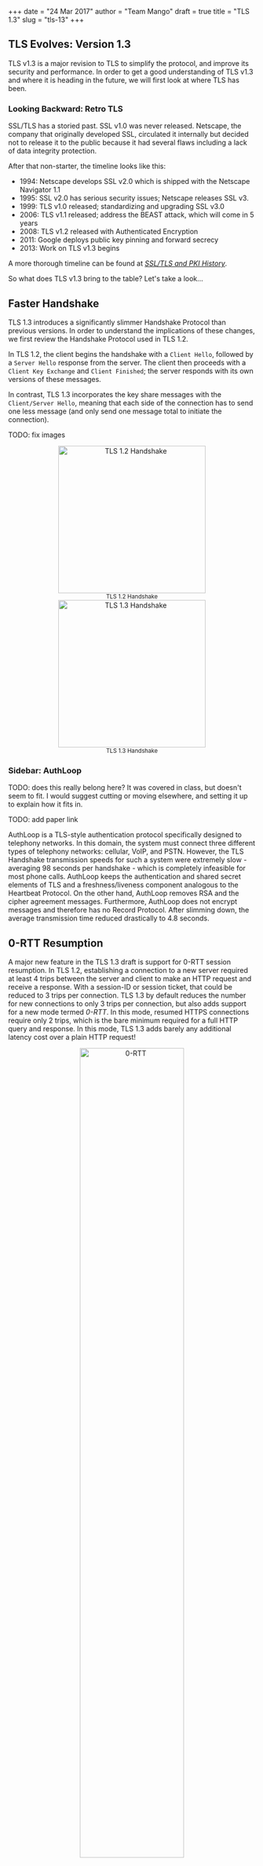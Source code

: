 +++
date = "24 Mar 2017"
author = "Team Mango"
draft = true
title = "TLS 1.3"
slug = "tls-13"
+++

## TLS Evolves: Version 1.3

TLS v1.3 is a major revision to TLS to simplify the protocol, and improve its security and performance. In order to get a good understanding of TLS v1.3 and where it is heading in the future, we will first look at where TLS has been.

### Looking Backward: Retro TLS

SSL/TLS has a storied past. SSL v1.0 was never released. Netscape, the company that originally developed SSL, circulated it internally but decided not to release it to the public because it had several flaws including a lack of data integrity protection.

After that non-starter, the timeline looks like this:

- 1994: Netscape develops SSL v2.0 which is shipped with the Netscape Navigator 1.1
- 1995: SSL v2.0 has serious security issues; Netscape releases SSL v3.
- 1999: TLS v1.0 released; standardizing and upgrading SSL v3.0
- 2006: TLS v1.1 released; address the BEAST attack, which will come in 5 years
- 2008: TLS v1.2 released with Authenticated Encryption
- 2011: Google deploys public key pinning and forward secrecy
- 2013: Work on TLS v1.3 begins

A more thorough timeline can be found at [_SSL/TLS and PKI History_](https://www.feistyduck.com/ssl-tls-and-pki-history/).

So what does TLS v1.3 bring to the table? Let's take a look...

## Faster Handshake

TLS 1.3 introduces a significantly slimmer Handshake Protocol than previous versions. In order to understand the implications of these changes, we first review the Handshake Protocol used in TLS 1.2.

In TLS 1.2, the client begins the handshake with a `Client Hello`,
followed by a `Server Hello` response from the server. The client then
proceeds with a `Client Key Exchange` and `Client Finished`; the
server responds with its own versions of these messages.  

In contrast, TLS 1.3 incorporates the key share messages with the
`Client/Server Hello`, meaning that each side of the connection has to
send one less message (and only send one message total to initiate the
connection).

TODO: fix images

<center><img src="/images/tls-13/handshake1.2.png" alt="TLS 1.2 Handshake" style="width:300px;"/><br>
<sup>TLS 1.2 Handshake</sup></center>

<center><img src="/images/tls-13/handshake1.3.png" alt="TLS 1.3 Handshake" style="width:300px;"/><br>
<sup>TLS 1.3 Handshake</sup></center>

### Sidebar: AuthLoop

TODO: does this really belong here? It was covered in class, but doesn't seem to fit. I would suggest cutting or moving elsewhere, and setting it up to explain how it fits in.

TODO: add paper link

AuthLoop is a TLS-style authentication protocol specifically designed to telephony networks. In this domain, the system must connect three different types of telephony networks: cellular, VoIP, and PSTN. However, the TLS Handshake transmission speeds for such a system were extremely slow - averaging 98 seconds per handshake - which is completely infeasible for most phone calls. AuthLoop keeps the authentication and shared secret elements of TLS and a freshness/liveness component analogous to the Heartbeat Protocol. On the other hand, AuthLoop removes RSA and the cipher agreement messages. Furthermore, AuthLoop does not encrypt messages and therefore has no Record Protocol. After slimming down, the average transmission time reduced drastically to 4.8 seconds.

## 0-RTT Resumption

A major new feature in the TLS 1.3 draft is support for 0-RTT session resumption. In TLS 1.2, establishing a connection to a new server required at least 4 trips between the server and client to make an HTTP request and receive a response. With a session-ID or session ticket, that could be reduced to 3 trips per connection. TLS 1.3 by default reduces the number for new connections to only 3 trips per connection, but also adds support for a new mode termed *0-RTT*. In this mode, resumed HTTPS connections require only 2 trips, which is the bare minimum required for a full HTTP query and response. In this mode, TLS 1.3 adds barely any additional latency cost over a plain HTTP request!

<center>
<img src="/images/tls-13/tls1_3_0rtt.jpg" alt="0-RTT" width="65%"><br>
<span class="caption">TLS 1.3 0-RTT (Source: https://blog.cloudflare.com/tls-1-3-overview-and-q-and-a/)</span>
</center>

However, the addition of 0-RTT resumption to the protocol has an
important implication for the security features provided by the
protocol. Because TLS 1.3 session tickets, which enable 0-RTT
resumption, are stateless on the server, such requests from the client
are trivially vulnerable to **replay attacks**. An attacker who can
intercept an encrypted client message can re-send it to the server,
tricking the server into processing the same request twice (which
could be serious, for example, if the request is "transfer $x to
Bob").

To remedy this, the protocol authors recommend that initial requests from the client be *idempotent*, or non-state-changing. Servers should not allow the first request to be idempotent in 0-RTT mode. This has been arguably the most controversial part of the new standard, as it puts the onus on some higher level protocol to solve a problem that TLS has historically been responsible for. Even worse, it is not solved directly by HTTP but rather must be specifically kept in mind by web developers.

## Deployment

Deployment of TLS 1.3 remains loosely in the future as the protocol specification
finishes its final draft. Current TLS 1.3 drafts include 0-RTT by requiring servers to set up
a profile that defines its use. However, as with many other features in earlier
TLS protocols, 0-RTT data is not compatible with older servers.
A server using TLS 1.3 has the option to limit what early data to use in a 0-RTT and what to buffer.


[Data Center use of Static Diffie-Hellman](https://tools.ietf.org/html/draft-green-tls-static-dh-in-tls13-00):
While ephemeral (EC) Diffie-Hellman is in nearly all ways an improvement over
the TLS RSA handshake, it has a limitation in certain enterprise settings.
Specifically, the use of ephemeral (PFS) ciphersuites is not compatible with
enterprise network monitoring tools such as Intrusion Detection Systems (IDS)
that must passively monitor intranet TLS connections made to endpoints under the
enterprise's control. Such monitoring is ubiquitous and indispensable in some industries, and loss of
this capability may slow adoption of TLS 1.3.

Deployment of TLS 1.3 across the web faces several industry concerns, most notably regarding Static RSA (no forward secrecy),
as posted from an email exchange
between Andrew Kennedy, an employee at BITS (the technology policy division of the Financial
Services Roundtable [http://www.fsroundtable.org/bits](http://www.fsroundtable.org/bits)), and Kenny Paterson.

Andrew Kennedy writes,

> ...
> While I am aware and on the whole supportive of the significant contributions to
> internet security this important working group has made in the last few years I
> recently learned of a proposed change that would affect many of my
> organization's member institutions:  the deprecation of RSA key exchange.
>
> Deprecation of the RSA key exchange in TLS 1.3 will cause significant problems
> for financial institutions, almost all of whom are running TLS internally and
> have significant, security-critical investments in out-of-band TLS decryption.
>
> Like many enterprises, financial institutions depend upon the ability to
> decrypt TLS traffic to implement data loss protection, intrusion detection and
> prevention, malware detection, packet capture and analysis, and DDoS
> mitigation.

Kenny's response: (excerpted from [https://www.ietf.org/mail-archive/web/tls/current/msg21278.html](https://www.ietf.org/mail-archive/web/tls/current/msg21278.html))

> Hi Andrew,

> My view concerning your request: no.
>
> Rationale: We're trying to build a more secure internet.
>
> Meta-level comment:
>
> You're a bit late to the party. We're metaphorically speaking at the stage of
> emptying the ash trays and hunting for the not quite empty beer cans.
>
> More exactly, we are at draft 15 and RSA key transport disappeared from the spec
> about a dozen drafts ago. I know the banking industry is usually a bit slow off
> the mark, but this takes the biscuit.
>
> Cheers,
>
> Kenny


#### TLS 1.3: The Great, the Good, and the Bad:

TODO: need some text around this, setting up and summarising the video

[Video
Source](https://media.ccc.de/v/33c3-8348-deploying_tls_1_3_the_great_the_good_and_the_bad)
<iframe width="1024" height="576"
src="https://media.ccc.de/v/33c3-8348-deploying_tls_1_3_the_great_the_good_and_the_bad/oembed"
frameborder="0" allowfullscreen></iframe>

## Anti-Downgrade Prevention and Detection


[Downgrade resilience in key-exchange protocols](https://eprint.iacr.org/2016/072.pdf) by Karthikeyan Bhargavan, Christina Brzuska, Cédric Fournet, Markulf Kohlweiss, Santiago Zanella-Béguelin and Matthew Green in IEEE Symposium on Security and Privacy (SP), 2016.

TLS 1.2 suffers from various [downgrade](https://tlseminar.github.io/downgrade-attacks/) and [man-in-the-middle attacks](https://en.wikipedia.org/wiki/Man-in-the-middle_attack) like Logjam, FREAK and POODLE.
Logjam exploits the option of using legacy "export-grade" 512-bit Diffie–Hellman groups in TLS 1.2. It forces susceptible servers to downgrade to cryptographically weak 512 bit Diffie-Hellman groups, which could then be compromised.
FREAK is a man-in-the-middle attack that affects the OpenSSL stack, the default Android web browser, and some Safari browsers. It tricks servers into negotiating a TLS connection using cryptographically weak 512 bit encryption keys.
POODLE exploits vulnerability in SSL 3.0 but is applicable to TLS 1.2 once the attacker performs version rollback to SSL 3.0 through a man-in-the-middle attack.

The above problems can be countered using correct downgrade protection. While TLS 1.2 does implement downgrade protection, it fails to do so correctly. Downgrade protection requires sending MAC of finished messages between client and server to ensure that the negotiated parameters have not be modified by a MITM attacker. TLS 1.2 does not hash all the negotiated parameters in its MAC allowing the attacker to alter the non-hashed parameters and launch downgrade attacks. TLS 1.3 fixes this issue by hashing all the parameters and also isolates TLS 1.2 or lower version messages (which have downgrade resilience issues) by requiring the TLS 1.3 server to set first `N` bits of its ServerRandom nonce to a fixed value on recieving ClientHello message from a TLS 1.2 or below client. This signals the TLS 1.3 clients and they reject any packet that has the fixed value sequence.

### Downgrade Resilience in Key-Exchange Protocols

Downgrade protection primarily relies on the MACs in the finished messages, which in turn rely on the strength of the group and the negotiated algorithms and hash.
If a client and server support a weak group, then an attacker can downgrade the group and break the master secret to forget the MACs, as in Logjam.

The figure below shows the faulty downgrade resilience of TLS 1.2, where the TLS 1.2 server fails to hash  the negotiated parameters like protocol version (`v`), chosen parameters (`a_R`) and server identity (`pk_R`) in its hash message `hash_1(.)` (see subfigure (b) of the below figure).
<center><img src="/images/tls-13/tls1_2.png" alt="Downgrade Protection in TLS 1.2" style="width:1000px;"/><br>
<sup>TLS 1.0 - 1.2 with (EC)DHE key exchange (a), where messages labeled with * occur only when client authentication is enabled, and (b) its downgrade protection sub-protocol</sup><br><sup>Source: https://eprint.iacr.org/2016/072.pdf</sup></center>

Draft 10 of TLS 1.3 implements the following downgrade protection mechanism which rectifies the above mistake and consequently hashes all the negotiated parameters. Notice the `hash_1(H(m_1, m_2, -))` in the message sent by server (subfigure (b) in the figure below), which hashes all the negotiated parameters in `m_2`.

<center><img src="/images/tls-13/tls1_3_draft10.png" alt="Downgrade Protection in TLS 1.3 Draft 10" style="width:1000px;"/><br>
<sup>TLS 1.3 1-RTT mode with server-only authentication (a) and its downgrade protection sub-protocol (b) </sup><br><sup>Source: https://eprint.iacr.org/2016/072.pdf</sup></center>

However, there are three downgrade attacks possible on TLS 1.3 as described in Draft 10.
One, an attacker downgrades the connection to TLS 1.2 or lower and mounts any of the downgrade attacks mentioned before. This will succeed as long as the attacker can forge the finished MACs.
Second, an attacker uses the TLS fallback mechanism to stop TLS 1.3 connections and allows only TLS 1.2 connections to go through. Even if the end points implement the fallback protection mechanism, the attacker can use one of the downgrade attacks in TLS 1.2 to break the connection.
Third, in Draft 10 of the TLS1.3 protocol, the handshake hashes restart upon receiving a Retry message and hence, the attacker can downgrade the Diffie-Hellman group for some classes of negotiation functions.

TLS 1.3 draft 11 counters the above three attacks by incorporating two countermeasures.
First, TLS 1.3 protocol continues the handshake hashes over retries (subfigure (a) of the figure below).
Second, TLS 1.3 servers always include their highest supported version number in the server nonce, even when they choose a lower version such as TLS 1.0.
Draft 11 of TLS 1.3 [fixed](https://github.com/tlswg/tls13-spec/pull/284) the issue by requiring TLS 1.3 server to set top N bits of the ServerRandom to be a specific fixed value on receiving ClientHello message from a TLS 1.2 or below client. TLS 1.3 clients which receive a TLS 1.2 or below ServerHello check for this value and abort if they receive it. The figure below shows the client check using `verifyVersion` functionality.
This allows for detection of downgrade attacks over and above the Finished handshake as long as ephemeral cipher suites are used. This prevents attacks targeted at (EC)DHE.

<center><img src="/images/tls-13/tls1_3_draft11.png" alt="Downgrade Protection in TLS 1.3 Draft 11" style="width:1000px;"/><br>
<sup>TLS 1.3 Draft 11 Update on Downgrade Resilience in Key-Exchange Protocols</sup><br><sup>Source: https://eprint.iacr.org/2016/072.pdf</sup></center>

The TLS 1.3 server will send a [`ServerHello`](https://tools.ietf.org/html/draft-ietf-tls-tls13-18#section-4.1.3) message in response to a `ClientHello` message when it is able to find an acceptable set of algorithms and the client's `key_share` extension is acceptable.  If it is not able to find an acceptable set of parameters, the server will respond with a `handshake_failure` fatal alert. The `ServerHello` message contains server's random value which incorporates downgrade protection mechanism. If a `ClientHello` indicates only support for TLS 1.2 or below, then the last eight bytes of server's random value MUST be set to: `44 4F 57 4E 47 52 44 01`.
If a `ClientHello` indicates only support for TLS 1.1 or below, then the last eight bytes of server's random value SHOULD be set to: `44 4F 57 4E 47 52 44 00`.
TLS 1.3 clients are required to check the above values in the random field of server responses.

## Authenticated Encryption

Up until now, we've mostly concerned ourselves with the "MAC-Encode-Encrypt" (MEE) packet construction method.  In a nutshell, MEE follows three steps:

1. Calculate a MAC over the payload
2. Append the MAC and an appropriate amount of padding to the payload
3. Encrypt the modified payload to generate a ciphertext

As we've discussed in previous classes, the CBC mode of operation has its downsides; adversaries can break encryption by utilizing padding oracle attacks, since padding can only exist in a handful of values and lengths.  Moreover, it's impossible to actually verify the integrity of the ciphertext <em>until the MAC has been revealed by decrypting the ciphertext</em>.  The duration required to decrypt the tampered ciphertext and validate the MAC leaks sensitive (and potentially useful) timing information to adversaries.

#### Encrypt-then-MAC
In general, MEE is inferior to its cousin, "Encrypt-then-MAC"  (ETM).  In ETM, as opposed to MEE, the plaintext is encrypted <em>before</em> the MAC is calculated.  Intuitively, it makes sense that ETM is more secure&mdash;any tampering of the ciphertext is immediately evident when the MAC is calculated, therefore no decryption takes place (and no timing information is leaked).  Additionally, assuming the ciphertext appears random, the MAC also appears random and reveals no information about the underlying ciphertext.

#### Galois/Counter Mode (GCM)
Before we jump on the ETM bandwagon, however, let's take a look at yet another mode of operation, <em>Galois/Counter Mode</em> (GCM).  GCM is an authenticated encryption algorithm that provides confidentiality <em>and</em> integrity, and does so extremely efficiently.

<center><img src="/images/tls-13/gcm.png" alt="GCM" width=500px/><br>
<sup>Galois/Counter Mode (credit:  Wikipedia)</sup></center>

<strong> GCM At-A-Glance </strong>

1. Sequentially number blocks
2. Encrypt block numbers with block cipher E
3. XOR result of encryption with plaintext to produce ciphertext
4. Combine ciphertext with authentication code to produce authentication tag

The authentication tag can be used to verify the integrity of the data upon decryption, similar to an HMAC.  If this "counter mode" of authenticated encryption seems superior, that's because <em>it is</em>!  TLS 1.3 only provides support for GCM, CCM, and ChaCha20-Poly1305, another authenticated encryption mode of operation.  Say goodbye to MAC-then-encrypt.

## TLS v1.3 Removals

[An overview of TLS 1.3 and Q&A](https://blog.cloudflare.com/tls-1-3-overview-and-q-and-a/)

In TLS v1.3, everything was scrutinized for being really necessary and
secure, and scrapped otherwise. In particular, the following things
are removed:

* [static RSA handshake](https://blog.cloudflare.com/keyless-ssl-the-nitty-gritty-technical-details/)
* the [CBC MAC-then-Encrypt](https://blog.cloudflare.com/padding-oracles-and-the-decline-of-cbc-mode-ciphersuites/) modes, which were responsible for Vaudenay, Lucky13, POODLE, LuckyMinus20
* weak primitives like RC4, SHA1, MD5
* compression
* renegotiation
* custom FFDHE groups
* RSA PKCS#1v1.5
* explicit nonces

## Formal Verification

TLS 1.3 is the first revision of the TLS protocol to incorporate formal verification during development. 
Cas Cremers, Marko Horvat, Sam Scott, and Thyla van der Merwe's paper, [_Automated Analysis of TLS 1.3: 0-RTT, Resumption and Delayed Authentication_](https://tls13tamarin.github.io/TLS13Tamarin/docs/tls13tamarin.pdf), provides a recent (February 2016) description of the challenges and results of such an analysis. In the [blog post](https://tls13tamarin.github.io/TLS13Tamarin/#introduction) associated with their work, the authors contextualize their verification efforts:

> _The various flaws identified in TLS 1.2 and below, be they implementation- or specification-based, have prompted the TLS Working Group to adopt an "analysis-before-deployment" design paradigm in drafting the next version of the protocol. After a development process of many months, the [TLS 1.3 specification](https://github.com/tlswg/tls13-spec) is nearly complete. In the spirit of contributing towards this new design philosophy, we model the TLS 1.3 specification using the Tamarin prover, a tool for the automated analysis of security protocols._

The authors are able to prove that [revision 10](https://tools.ietf.org/html/draft-ietf-tls-tls13-10) of the specification meets the goals of authenticated key exchange for any combination of unilaterally or mutually authenticated handshakes. Further, the authors discovered a new, unknown attack on the protocol during a PSK-resumption handshake. The [11th revision](https://tools.ietf.org/html/draft-ietf-tls-tls13-11) of the protocol is slated to include a fix for this attack.  TODO: we're now at revision 18/19? should have an update on this

### Protocol Model

The authors used the [Tamarin](https://github.com/tamarin-prover/tamarin-prover) prover for their analysis. Tamarin is an interactive theorem proving environment (similar to [Coq](https://coq.inria.fr/about-co)) specially designed for the verification of protocols such as TLS. As TLS is already an abstract specification, encoding TLS 1.3 into the Tamarin specification language was relatively straightforward. "Rules" (functions) over this specification captured honest-party and adversary actions alike. The following state diagram depicts the client TLS state (as defined in Tamarin) and transitions between the states (Tamarin rules) for an entire session.

<center><img src="/images/tls-13/client-sm.png" alt="Partial client state machines for TLS 1.3 revision 10" style="width:800px;"/></center><br>

### Proven Security Properties

The next step in the analysis involved encoding the desired security properties of TLS 1.3 as Tamarin lemmas. The authors encoded the following properties:

* unilateral authentication of the server (mandatory)
* mutual authentication (optional)
* confidentiality and perfect forward secrecy of session keys
* integrity of handshake messages

Each lemma must hold over its respective domain of states (a subset of the nodes in the client state machine above, for example). While proof assistants like Tamarin are capable of constructing simple proofs, a significant amount of manual effort was required to prove the enumerated lemmas. As such, a notable contribution of this work is the actual Tamarin proof artifact itself, not just what was and wasn't proven. The authors claim their Tamarin abstractions and proofs were constructed with extensibility to future TLS development in mind.

### Discovered Attack

While verifying the [delayed authentication mechanism](https://www.ietf.org/proceedings/93/slides/slides-93-tls-2.pdf) portion of the protocol, an attack was discovered which violated client authentication; an adversary is able to impersonate a client while communicating with the server.

**Step 1.** The victim client, Alice, establishes a connection with the man-in-the-middle attacker, Charlie. Charlie establishes a connection with Bob, the server which which Alice wishes to connect. A PSK is established for both connections, `PSK_1` and `PSK_2`, respectively.

<center><img src="/images/tls-13/att1.png" alt="Client Authentication Attack: Step 1" style="width:800px;"/></center><br>

TODO: source for this? (great if its original, but still give credit cause otherwise looks like a missing image credit)

**Step 2.**  Alice sends a random nonce, `nc`, to Charlie using `PSK_1`. Charlie reuses this nonce to initiate a PSK-resumption handshake with Bob. Bob responds with random nonce `ns` and the server `Finished` message using `PSK_2`. Charlie reuses `ns` and recomputes the `Finished` message for Alice using `PSK_1`.  Alice Returns her `Finished` message to Charlie. Charlie then recomputes this `Finished` message for Bob using `PSK_2`.

<center><img src="/images/tls-13/att2.png" alt="Client Authentication Attack: Step 2" style="width:800px;"/></center><br>

TODO: source for this? (great if its original, but still give credit cause otherwise looks like a missing image credit)

**Step 3.** Charlie makes a request to Bob that requires client authentication. Charlie is thus prompted for his certificate and verification. This request is re-encrypted and forwarded to Alice. To compute the verification signature of this forwarded request, Alice uses the `session_hash` value, which is the hash of all handshake messages excluding the `Finished` messages. This `session_hash` value will match that of Charlie and Bob's, and thus Charlie can re-encrypt Alice's signature for Bob. Bob accepts Alice's certificate and verification as valid authentication for Charlie.

<center><img src="/images/tls-13/att3.png" alt="Client Authentication Attack: Step 3" style="width:800px;"/></center><br>

The discovery of this attack is noteworthy in that it was completely unexpected by the TLS Working Group. 

The fix, which forces the `session_hash` value to include `Finished` messages was even suggested in an official [pull request](https://github.com/tlswg/tls13-spec/pull/316), but was rejected. 

The authors make a strong case that formal verification has been an
extremely valuable part of the design process of TLS 1.3. The speed
with which the fix was incorporated into subsequent protocol revisions
suggests that the TLS Working Group shares this sentiment.

(Two upcoming [Oakland 2017](http://www.ieee-security.org/TC/SP2017/)
papers provide more reports on formal verification efforts for TLS
1.3, up through Draft 18, and will be available soon.)
